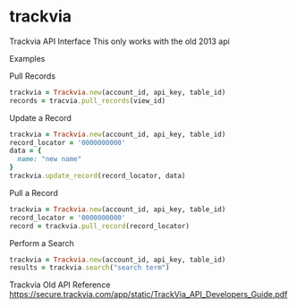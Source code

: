# trackvia
Trackvia API Interface
This only works with the old 2013 api

Examples


Pull Records
```ruby
trackvia = Trackvia.new(account_id, api_key, table_id)
records = tracvia.pull_records(view_id)
```

Update a Record
```ruby
trackvia = Trackvia.new(account_id, api_key, table_id)
record_locator = '0000000000'
data = {
  name: "new name"
}
trackvia.update_record(record_locator, data)
```

Pull a Record
```ruby
trackvia = Trackvia.new(account_id, api_key, table_id)
record_locator = '0000000000'
record = trackvia.pull_record(record_locator)
```

Perform a Search
```ruby
trackvia = Trackvia.new(account_id, api_key, table_id)
results = trackvia.search("search term")
```

Trackvia Old API Reference
https://secure.trackvia.com/app/static/TrackVia_API_Developers_Guide.pdf

